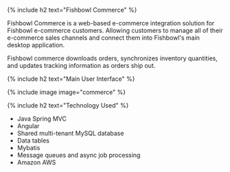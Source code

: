 {% include h2 text="Fishbowl Commerce" %}

Fishbowl Commerce is a web-based e-commerce integration solution for Fishbowl e-commerce customers. Allowing customers to manage all of their e-commerce sales channels and connect them into Fishbowl's main desktop application.

Fishbowl commerce downloads orders, synchronizes inventory quantities, and updates tracking information as orders ship out.

{% include h2 text="Main User Interface" %}

{% include image image="commerce" %}

{% include h2 text="Technology Used" %}

- Java Spring MVC
- Angular
- Shared multi-tenant MySQL database
- Data tables
- Mybatis
- Message queues and async job processing
- Amazon AWS
